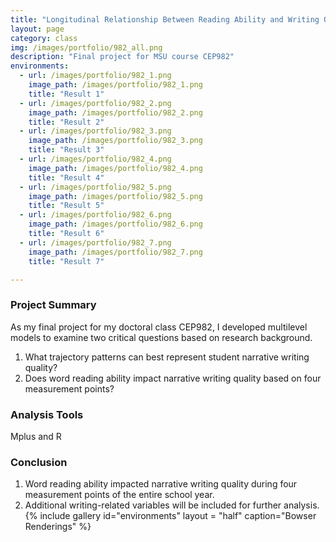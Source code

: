```yaml
---
title: "Longitudinal Relationship Between Reading Ability and Writing Quality"
layout: page
category: class
img: /images/portfolio/982_all.png
description: "Final project for MSU course CEP982"
environments:
  - url: /images/portfolio/982_1.png
    image_path: /images/portfolio/982_1.png
    title: "Result 1"
  - url: /images/portfolio/982_2.png
    image_path: /images/portfolio/982_2.png
    title: "Result 2"
  - url: /images/portfolio/982_3.png
    image_path: /images/portfolio/982_3.png
    title: "Result 3"
  - url: /images/portfolio/982_4.png
    image_path: /images/portfolio/982_4.png
    title: "Result 4"
  - url: /images/portfolio/982_5.png
    image_path: /images/portfolio/982_5.png
    title: "Result 5"
  - url: /images/portfolio/982_6.png
    image_path: /images/portfolio/982_6.png
    title: "Result 6"
  - url: /images/portfolio/982_7.png
    image_path: /images/portfolio/982_7.png
    title: "Result 7"

---
```


###  Project Summary
As my final project for my doctoral class CEP982, I developed multilevel models to examine two critical questions based on research background.
1. What trajectory patterns can best represent student narrative writing quality?
2. Does word reading ability impact narrative writing quality based on four measurement points?

### Analysis Tools
Mplus and R

### Conclusion
1. Word reading ability impacted narrative writing quality during four measurement points of the entire school year.
2. Additional writing-related variables will be included for further analysis.
{% include gallery id="environments" layout = "half" caption="Bowser Renderings" %}
